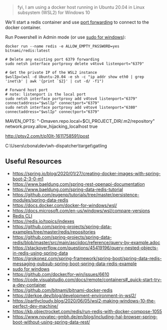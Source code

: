 > fyi, I am using a docker host running in Ubuntu 20.04 in Linux subsystem (WSL2) for Windows 10

We'll start a redis container and use [port forwarding](https://ibmimedia.com/blog/258/how-to-use-netsh-to-configure-port-forwarding-on-windows) to connect to the docker container.

Run Powershell in Admin mode (or use [sudo for windows](http://blog.lukesampson.com/sudo-for-windows)):

```shell
docker run --name redis -e ALLOW_EMPTY_PASSWORD=yes bitnami/redis:latest

# Delete any existing port 6379 forwarding
sudo netsh interface portproxy delete v4tov4 listenport="6379" 

# Get the private IP of the WSL2 instance
$wslIp=(wsl -d Ubuntu-20.04 -e sh -c "ip addr show eth0 | grep 'inet\b' | awk '{print `$2}' | cut -d/ -f1") 

# Forward host port
# note: listenport is the local port 
sudo netsh interface portproxy add v4tov4 listenport="6379" connectaddress="$wslIp" connectport="6379"
sudo netsh interface portproxy add v4tov4 listenport="6380" connectaddress="$wslIp" connectport="6379"
```

MAVEN_OPTS: "-Dmaven.repo.local=$CI_PROJECT_DIR/.m2/repository"
network.proxy.allow_hijacking_localhost  true

http://ptsv2.com/t/p10lt-1611758591/post

C:\Users\cbona\dev\wh-dispatcher\target\gatling

## Useful Resources

* https://spring.io/blog/2020/01/27/creating-docker-images-with-spring-boot-2-3-0-m1
* https://www.baeldung.com/spring-rest-openapi-documentation
* https://www.baeldung.com/spring-data-redis-tutorial
* https://github.com/eugenp/tutorials/tree/master/persistence-modules/spring-data-redis
* https://docs.docker.com/docker-for-windows/wsl/
* https://docs.microsoft.com/en-us/windows/wsl/compare-versions
* [Redis CLI](https://github.com/MicrosoftArchive/redis/releases)
* https://redis.io/topics/indexes
* https://github.com/spring-projects/spring-data-examples/tree/master/redis/repositories
* https://github.com/spring-projects/spring-data-redis/blob/master/src/main/asciidoc/reference/query-by-example.adoc
* https://stackoverflow.com/questions/45419196/query-nested-objects-in-redis-using-spring-data
* https://grokonez.com/spring-framework/spring-boot/spring-data-redis-messaging-pubsub-spring-boot-spring-data-redis-example
* [sudo for windows](http://blog.lukesampson.com/sudo-for-windows)
* https://github.com/docker/for-win/issues/6610
* https://code.visualstudio.com/docs/remote/containers#_quick-start-try-a-dev-container
* https://github.com/bitnami/bitnami-docker-redis
* https://derkoe.dev/blog/development-environment-in-wsl2/
* https://partlycloudy.blog/2020/06/05/wsl2-making-windows-10-the-perfect-dev-machine/
* https://kb.objectrocket.com/redis/run-redis-with-docker-compose-1055
* https://www.novatec-gmbh.de/en/blog/including-hal-browser-spring-boot-without-using-spring-data-rest/

